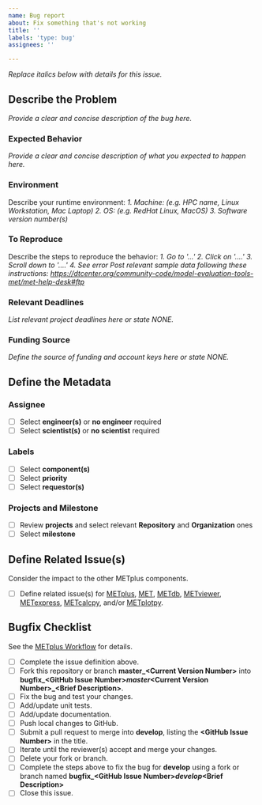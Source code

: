 ```yaml
---
name: Bug report
about: Fix something that's not working
title: ''
labels: 'type: bug'
assignees: ''

---
```


*Replace italics below with details for this issue.*

## Describe the Problem ##
*Provide a clear and concise description of the bug here.*

### Expected Behavior ###
*Provide a clear and concise description of what you expected to happen here.*

### Environment ###
Describe your runtime environment:
*1. Machine: (e.g. HPC name, Linux Workstation, Mac Laptop)*
*2. OS: (e.g. RedHat Linux, MacOS)*
*3. Software version number(s)*

### To Reproduce ###
Describe the steps to reproduce the behavior:
*1. Go to '...'*
*2. Click on '....'*
*3. Scroll down to '....'*
*4. See error*
*Post relevant sample data following these instructions:*
*https://dtcenter.org/community-code/model-evaluation-tools-met/met-help-desk#ftp*

### Relevant Deadlines ###
*List relevant project deadlines here or state NONE.*

### Funding Source ###
*Define the source of funding and account keys here or state NONE.*

## Define the Metadata ##

### Assignee ###
- [ ] Select **engineer(s)** or **no engineer** required
- [ ] Select **scientist(s)** or **no scientist** required

### Labels ###
- [ ] Select **component(s)**
- [ ] Select **priority**
- [ ] Select **requestor(s)**

### Projects and Milestone ###
- [ ] Review **projects** and select relevant **Repository** and **Organization** ones
- [ ] Select **milestone**

## Define Related Issue(s) ##
Consider the impact to the other METplus components.
- [ ] Define related issue(s) for [METplus](https://github.com/NCAR/METplus/issues/new/choose), [MET](https://github.com/NCAR/MET/issues/new/choose), [METdb](https://github.com/NCAR/METdb/issues/new/choose), [METviewer](https://github.com/NCAR/METviewer/issues/new/choose), [METexpress](https://github.com/NCAR/METexpress/issues/new/choose), [METcalcpy](https://github.com/NCAR/METcalcpy/issues/new/choose), and/or [METplotpy](https://github.com/NCAR/METplotpy/issues/new/choose).

## Bugfix Checklist ##
See the [METplus Workflow](https://ncar.github.io/METplus/Contributors_Guide/github_workflow.html) for details.
- [ ] Complete the issue definition above.
- [ ] Fork this repository or branch **master_\<Current Version Number\>** into **bugfix_\<GitHub Issue Number\>_master_\<Current Version Number\>_\<Brief Description\>**.
- [ ] Fix the bug and test your changes.
- [ ] Add/update unit tests.
- [ ] Add/update documentation.
- [ ] Push local changes to GitHub.
- [ ] Submit a pull request to merge into **develop**, listing the **\<GitHub Issue Number\>** in the title.
- [ ] Iterate until the reviewer(s) accept and merge your changes.
- [ ] Delete your fork or branch.
- [ ] Complete the steps above to fix the bug for **develop** using a fork or branch named **bugfix_\<GitHub Issue Number\>_develop_\<Brief Description\>**
- [ ] Close this issue.
